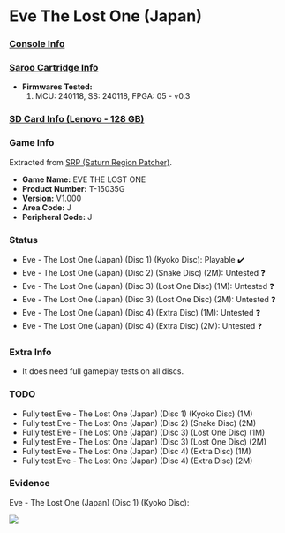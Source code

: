 # Eve The Lost One (Japan)

### [Console Info](../../../../../Info/Consoles/VA13/README.md)

### [Saroo Cartridge Info](../../../../../Info/Cartridges/RetroGameParadiseStore/1.32F/README.md)

- <b>Firmwares Tested:</b>
  1. MCU: 240118, SS: 240118, FPGA: 05 - v0.3

### [SD Card Info (Lenovo - 128 GB)](../../../../../Info/SdCards/Lenovo/128GB/fat32/README.md)

### Game Info

Extracted from [SRP (Saturn Region Patcher)](https://segaxtreme.net/resources/saturn-region-patcher.81/download).

- <b>Game Name:</b> EVE THE LOST ONE
- <b>Product Number:</b> T-15035G
- <b>Version:</b> V1.000
- <b>Area Code:</b> J
- <b>Peripheral Code:</b> J

### Status

- Eve - The Lost One (Japan) (Disc 1) (Kyoko Disc): Playable :heavy_check_mark:
- Eve - The Lost One (Japan) (Disc 2) (Snake Disc) (2M): Untested :question:
- Eve - The Lost One (Japan) (Disc 3) (Lost One Disc) (1M): Untested :question:
- Eve - The Lost One (Japan) (Disc 3) (Lost One Disc) (2M): Untested :question:
- Eve - The Lost One (Japan) (Disc 4) (Extra Disc) (1M): Untested :question:
- Eve - The Lost One (Japan) (Disc 4) (Extra Disc) (2M): Untested :question:

### Extra Info

- It does need full gameplay tests on all discs.

### TODO

- Fully test Eve - The Lost One (Japan) (Disc 1) (Kyoko Disc) (1M)
- Fully test Eve - The Lost One (Japan) (Disc 2) (Snake Disc) (2M)
- Fully test Eve - The Lost One (Japan) (Disc 3) (Lost One Disc) (1M)
- Fully test Eve - The Lost One (Japan) (Disc 3) (Lost One Disc) (2M)
- Fully test Eve - The Lost One (Japan) (Disc 4) (Extra Disc) (1M)
- Fully test Eve - The Lost One (Japan) (Disc 4) (Extra Disc) (2M)

### Evidence

Eve - The Lost One (Japan) (Disc 1) (Kyoko Disc):

[![](https://img.youtube.com/vi/63UpcjTuZCI/0.jpg)](https://www.youtube.com/watch?v=63UpcjTuZCI)
